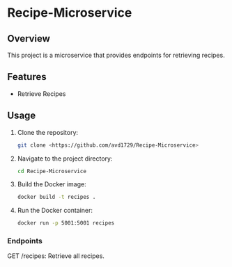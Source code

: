 # Recipe-Microservice

## Overview

This project is a microservice that provides endpoints for retrieving recipes.

## Features

- Retrieve Recipes

## Usage

1. Clone the repository:

   ```bash
   git clone <https://github.com/avd1729/Recipe-Microservice>
   ```

2. Navigate to the project directory:

   ```bash
   cd Recipe-Microservice
   ```

3. Build the Docker image:

   ```bash
   docker build -t recipes .
   ```

4. Run the Docker container:

   ```bash
   docker run -p 5001:5001 recipes
   ```

### Endpoints

GET /recipes: Retrieve all recipes.
